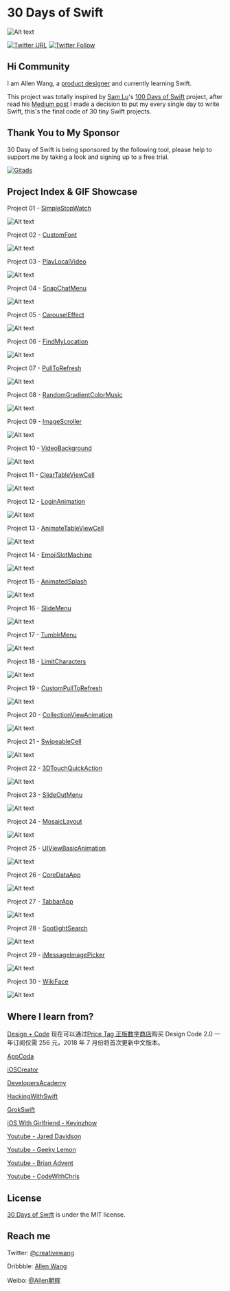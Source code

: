 # 30 Days of Swift

![Alt text](https://raw.githubusercontent.com/allenwong/30DaysofSwift/master/github%20cover.png)

[![Twitter URL](https://img.shields.io/twitter/url/http/shields.io.svg?style=social)](https://twitter.com/intent/tweet?text=https://github.com/allenwong/30DaysofSwift)
[![Twitter Follow](https://img.shields.io/twitter/follow/creativewang.svg?style=social)](https://twitter.com/creativewang)

## Hi Community ##

I am Allen Wang, a [product designer](https://dribbble.com/openallen) and currently learning Swift.

This project was totally inspired by [Sam Lu](https://twitter.com/samvlu)'s [100 Days of Swift](http://samvlu.com/index.html) project, after read his [Medium post](https://medium.com/@samvlu/100-days-of-swift-736d45a19b63#.ayz5vx6mc) I made a decision to put my every single day to write Swift, this's the final code of 30 tiny Swift projects.

## Thank You to My Sponsor ##
30 Dasy of Swift is being sponsored by the following tool, please help to support me by taking a look and signing up to a free trial.

[![Gitads](https://images.gitads.io/30DaysofSwift)](https://tracking.gitads.io/?repo=30DaysofSwift)


## Project Index & GIF Showcase ##

Project 01 - [SimpleStopWatch](https://github.com/allenwong/30DaysofSwift/tree/master/Project%2001%20-%20SimpleStopWatch)

![Alt text](https://github.com/allenwong/30DaysofSwift/blob/master/Project%2001%20-%20SimpleStopWatch/Simple%20Stop%20Watch.gif?raw=true)

Project 02 - [CustomFont](https://github.com/allenwong/30DaysofSwift/tree/master/Project%2002%20-%20CustomFont)

![Alt text](https://github.com/allenwong/30DaysofSwift/blob/master/Project%2002%20-%20CustomFont/Customfont.gif?raw=true)

Project 03 - [PlayLocalVideo](https://github.com/allenwong/30DaysofSwift/tree/master/Project%2003%20-%20PlayLocalVideo)

![Alt text](https://github.com/allenwong/30DaysofSwift/blob/master/Project%2003%20-%20PlayLocalVideo/playvideo.gif?raw=true)

Project 04 - [SnapChatMenu](https://github.com/allenwong/30DaysofSwift/tree/master/Project%2004%20-%20SnapChatMenu)

![Alt text](https://github.com/allenwong/30DaysofSwift/blob/master/Project%2004%20-%20SnapChatMenu/snapchatmenu.gif?raw=true)

Project 05 - [CarouselEffect](https://github.com/allenwong/30DaysofSwift/tree/master/Project%2005%20-%20CarouselEffect)

![Alt text](https://github.com/allenwong/30DaysofSwift/blob/master/Project%2005%20-%20CarouselEffect/Carousel.gif?raw=true)

Project 06 - [FindMyLocation](https://github.com/allenwong/30DaysofSwift/tree/master/Project%2006%20-%20FindMyLocation)

![Alt text](https://github.com/allenwong/30DaysofSwift/blob/master/Project%2006%20-%20FindMyLocation/mylocation.gif?raw=true)

Project 07 - [PullToRefresh](https://github.com/allenwong/30DaysofSwift/tree/master/Project%2007%20-%20PullToRefresh)

![Alt text](https://github.com/allenwong/30DaysofSwift/blob/master/Project%2007%20-%20PullToRefresh/pulltorefresh.gif?raw=true)

Project 08 - [RandomGradientColorMusic](https://github.com/allenwong/30DaysofSwift/tree/master/Project%2008%20-%20RandomGradientColorMusic)

![Alt text](https://github.com/allenwong/30DaysofSwift/blob/master/Project%2008%20-%20RandomGradientColorMusic/randomMusicColor.gif?raw=true)

Project 09 - [ImageScroller](https://github.com/allenwong/30DaysofSwift/tree/master/Project%2009%20-ImageScroller)

![Alt text](https://github.com/allenwong/30DaysofSwift/blob/master/Project%2009%20-ImageScroller/image%20Scroller%20Effect.gif?raw=true)

Project 10 - [VideoBackground](https://github.com/allenwong/30DaysofSwift/tree/master/Project%2010%20-%20VideoBackground)

![Alt text](https://github.com/allenwong/30DaysofSwift/blob/master/Project%2010%20-%20VideoBackground/videobg.gif?raw=true)

Project 11 - [ClearTableViewCell](https://github.com/allenwong/30DaysofSwift/tree/master/Project%2011%20-%20ClearTableViewCell)

![Alt text](https://github.com/allenwong/30DaysofSwift/blob/master/Project%2011%20-%20ClearTableViewCell/cleartableviewcell.gif?raw=true)

Project 12 - [LoginAnimation](https://github.com/allenwong/30DaysofSwift/tree/master/Project%2012%20-%20LoginAnimation)

![Alt text](https://github.com/allenwong/30DaysofSwift/blob/master/Project%2012%20-%20LoginAnimation/simple%20login%20animation.gif?raw=true)

Project 13 - [AnimateTableViewCell](https://github.com/allenwong/30DaysofSwift/tree/master/Project%2013%20-%20AnimateTableViewCell)

![Alt text](https://github.com/allenwong/30DaysofSwift/blob/master/Project%2013%20-%20AnimateTableViewCell/AnimateTabel.gif?raw=true)

Project 14 - [EmojiSlotMachine](https://github.com/allenwong/30DaysofSwift/tree/master/Project%2014%20-%20EmojiSlotMachine)

![Alt text](https://github.com/allenwong/30DaysofSwift/blob/master/Project%2014%20-%20EmojiSlotMachine/emoji%20spin.gif?raw=true)

Project 15 - [AnimatedSplash](https://github.com/allenwong/30DaysofSwift/tree/master/Project%2015%20-%20%20AnimatedSplash)

![Alt text](https://github.com/allenwong/30DaysofSwift/blob/master/Project%2015%20-%20%20AnimatedSplash/splash.gif?raw=true)

Project 16 - [SlideMenu](https://github.com/allenwong/30DaysofSwift/tree/master/Project%2016%20-%20SlideMenu)

![Alt text](https://github.com/allenwong/30DaysofSwift/blob/master/Project%2016%20-%20SlideMenu/SlideMenu.gif?raw=true)

Project 17 - [TumblrMenu](https://github.com/allenwong/30DaysofSwift/tree/master/Project%2017%20-%20TumblrMenu)

![Alt text](https://github.com/allenwong/30DaysofSwift/blob/master/Project%2017%20-%20TumblrMenu/TumblrMenu.gif?raw=true)

Project 18 - [LimitCharacters](https://github.com/allenwong/30DaysofSwift/tree/master/Project%2018%20-%20LimitCharacters)

![Alt text](https://github.com/allenwong/30DaysofSwift/blob/master/Project%2018%20-%20LimitCharacters/Limit.gif?raw=true)

Project 19 - [CustomPullToRefresh](https://github.com/allenwong/30DaysofSwift/tree/master/Project%2019%20-%20CustomPullToRefresh)

![Alt text](https://github.com/allenwong/30DaysofSwift/blob/master/Project%2019%20-%20CustomPullToRefresh/CustomPullToRefresh.gif?raw=true)

Project 20 - [CollectionViewAnimation](https://github.com/allenwong/30DaysofSwift/tree/master/Project%2020%20-%20CollectionViewAnimation)

![Alt text](https://github.com/allenwong/30DaysofSwift/blob/master/Project%2020%20-%20CollectionViewAnimation/CollectionViewAnimation.gif?raw=true)

Project 21 - [SwipeableCell](https://github.com/allenwong/30DaysofSwift/tree/master/Project%2021%20-%20SwipeableCell)

![Alt text](https://github.com/allenwong/30DaysofSwift/blob/master/Project%2021%20-%20SwipeableCell/Swipeable%20Cell.gif?raw=true)

Project 22 - [3DTouchQuickAction](https://github.com/allenwong/30DaysofSwift/tree/master/Project%2022%20-%203DTouchQuickAction)

![Alt text](https://github.com/allenwong/30DaysofSwift/blob/master/Project%2022%20-%203DTouchQuickAction/3DTouchQuickAction.gif?raw=true)

Project 23 - [SlideOutMenu](https://github.com/allenwong/30DaysofSwift/tree/master/Project%2023%20-%20SlideOutMenu)

![Alt text](https://github.com/allenwong/30DaysofSwift/blob/master/Project%2023%20-%20SlideOutMenu/SlideOutMenu.gif?raw=true)

Project 24 - [MosaicLayout](https://github.com/allenwong/30DaysofSwift/tree/master/Project%2024%20-%20MosaicLayout)

![Alt text](https://github.com/allenwong/30DaysofSwift/blob/master/Project%2024%20-%20MosaicLayout/MosaicLayouts.gif?raw=true)

Project 25 - [UIViewBasicAnimation](https://github.com/allenwong/30DaysofSwift/tree/master/Project%2025%20-%20UIViewBasicAnimation)

![Alt text](https://github.com/allenwong/30DaysofSwift/blob/master/Project%2025%20-%20UIViewBasicAnimation/BasicAnimation.gif?raw=true)

Project 26 - [CoreDataApp](https://github.com/allenwong/30DaysofSwift/tree/master/Project%2026%20-%20CoreDataApp)

![Alt text](https://github.com/allenwong/30DaysofSwift/blob/master/Project%2026%20-%20CoreDataApp/CoreData.gif?raw=true)

Project 27 - [TabbarApp](https://github.com/allenwong/30DaysofSwift/tree/master/Project%2027%20-%20TabbarApp)

![Alt text](https://github.com/allenwong/30DaysofSwift/blob/master/Project%2027%20-%20TabbarApp/TapBarAnimation.gif?raw=true)

Project 28 - [SpotlightSearch](https://github.com/allenwong/30DaysofSwift/tree/master/Project%2028%20-%20SpotlightSearch)

![Alt text](https://github.com/allenwong/30DaysofSwift/blob/master/Project%2028%20-%20SpotlightSearch/Spotlight%20Search.gif?raw=true)

Project 29 - [iMessageImagePicker](https://github.com/allenwong/30DaysofSwift/tree/master/Project%2029%20-%20iMessageImagePicker)

![Alt text](https://github.com/allenwong/30DaysofSwift/blob/master/Project%2029%20-%20iMessageImagePicker/AvatarPicker.gif?raw=true)

Project 30 - [WikiFace](https://github.com/allenwong/30DaysofSwift/tree/master/Project%2030%20-%20WikiFace)

![Alt text](https://github.com/allenwong/30DaysofSwift/blob/master/Project%2030%20-%20WikiFace/wikiFace.gif?raw=true)

## Where I learn from? ##

[Design + Code](https://designcode.io/)
现在可以通过[Price Tag 正版数字商店](https://j.youzan.com/NYpjGY)购买 Design Code 2.0 一年订阅仅需 256 元，2018 年 7 月份将首次更新中文版本。

[AppCoda](http://www.appcoda.com/)

[iOSCreator](http://www.ioscreator.com/)

[DevelopersAcademy](http://developersacademy.io/blog/)

[HackingWithSwift](https://www.hackingwithswift.com/)

[GrokSwift](https://grokswift.com/)

[iOS With Girlfriend - Kevinzhow](http://space.bilibili.com/3517995/#!/index)

[Youtube - Jared Davidson](https://www.youtube.com/user/Archetapp)

[Youtube - Geeky Lemon](https://www.youtube.com/user/GeekyLemon)

[Youtube - Brian Advent](https://www.youtube.com/channel/UCysEngjfeIYapEER9K8aikw)

[Youtube - CodeWithChris](https://www.youtube.com/user/CodeWithChris)

## License ##

[30 Days of Swift](https://github.com/allenwong/30DaysofSwift) is under the MIT license.

## Reach me ##

Twitter: [@creativewang](https://twitter.com/creativewang)

Dribbble: [Allen Wang](https://dribbble.com/openallen)

Weibo: [@Allen朝辉](http://weibo.com/wangchaohui)
